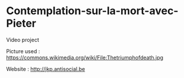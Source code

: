# Contemplation-sur-la-mort-avec-Pieter
Video project

Picture used : https://commons.wikimedia.org/wiki/File:Thetriumphofdeath.jpg

Website : http://jkp.antisocial.be
